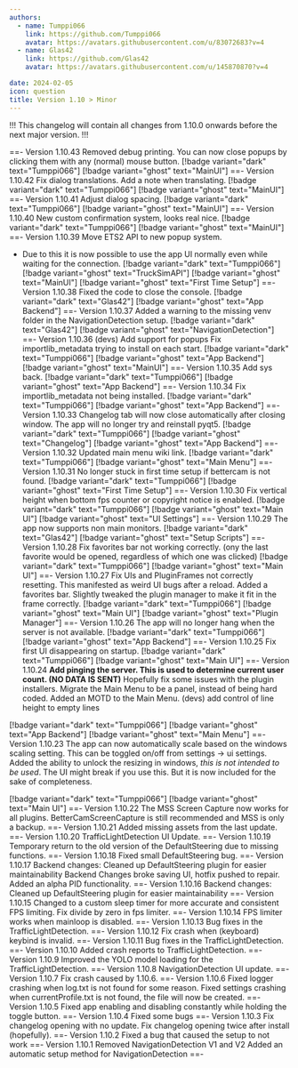 ```yaml
---
authors: 
  - name: Tumppi066
    link: https://github.com/Tumppi066
    avatar: https://avatars.githubusercontent.com/u/83072683?v=4
  - name: Glas42
    link: https://github.com/Glas42
    avatar: https://avatars.githubusercontent.com/u/145870870?v=4

date: 2024-02-05
icon: question
title: Version 1.10 > Minor
---
```


!!!
This changelog will contain all changes from 1.10.0 onwards before the next major version.
!!!

==- Version 1.10.43
Removed debug printing.
You can now close popups by clicking them with any (normal) mouse button.
[!badge variant="dark" text="Tumppi066"] [!badge variant="ghost" text="MainUI"]
==- Version 1.10.42
Fix dialog translations.
Add a note when translating.
[!badge variant="dark" text="Tumppi066"] [!badge variant="ghost" text="MainUI"]
==- Version 1.10.41
Adjust dialog spacing.
[!badge variant="dark" text="Tumppi066"] [!badge variant="ghost" text="MainUI"]
==- Version 1.10.40
New custom confirmation system, looks real nice.
[!badge variant="dark" text="Tumppi066"] [!badge variant="ghost" text="MainUI"]
==- Version 1.10.39
Move ETS2 API to new popup system.
- Due to this it is now possible to use the app UI normally even while waiting for the connection.
[!badge variant="dark" text="Tumppi066"] [!badge variant="ghost" text="TruckSimAPI"] [!badge variant="ghost" text="MainUI"] [!badge variant="ghost" text="First Time Setup"]
==- Version 1.10.38
Fixed the code to close the console.
[!badge variant="dark" text="Glas42"] [!badge variant="ghost" text="App Backend"]
==- Version 1.10.37
Added a warning to the missing venv folder in the NavigationDetection setup.
[!badge variant="dark" text="Glas42"] [!badge variant="ghost" text="NavigationDetection"]
==- Version 1.10.36
(devs) Add support for popups
Fix importlib_metadata trying to install on each start.
[!badge variant="dark" text="Tumppi066"] [!badge variant="ghost" text="App Backend"] [!badge variant="ghost" text="MainUI"]
==- Version 1.10.35
Add sys back.
[!badge variant="dark" text="Tumppi066"] [!badge variant="ghost" text="App Backend"]
==- Version 1.10.34
Fix importlib_metadata not being installed.
[!badge variant="dark" text="Tumppi066"] [!badge variant="ghost" text="App Backend"]
==- Version 1.10.33
Changelog tab will now close automatically after closing window.
The app will no longer try and reinstall pyqt5.
[!badge variant="dark" text="Tumppi066"] [!badge variant="ghost" text="Changelog"] [!badge variant="ghost" text="App Backend"]
==- Version 1.10.32
Updated main menu wiki link.
[!badge variant="dark" text="Tumppi066"] [!badge variant="ghost" text="Main Menu"]
==- Version 1.10.31
No longer stuck in first time setup if bettercam is not found.
[!badge variant="dark" text="Tumppi066"] [!badge variant="ghost" text="First Time Setup"]
==- Version 1.10.30
Fix vertical height when bottom fps counter or copyright notice is enabled.
[!badge variant="dark" text="Tumppi066"] [!badge variant="ghost" text="Main UI"] [!badge variant="ghost" text="UI Settings"]
==- Version 1.10.29
The app now supports non main monitors.
[!badge variant="dark" text="Glas42"] [!badge variant="ghost" text="Setup Scripts"]
==- Version 1.10.28
Fix favorites bar not working correctly. (ony the last favorite would be opened, regardless of which one was clicked)
[!badge variant="dark" text="Tumppi066"] [!badge variant="ghost" text="Main UI"]
==- Version 1.10.27
Fix UIs and PluginFrames not correctly resetting. This manifested as weird UI bugs after a reload.
Added a favorites bar.
Slightly tweaked the plugin manager to make it fit in the frame correctly.
[!badge variant="dark" text="Tumppi066"] [!badge variant="ghost" text="Main UI"] [!badge variant="ghost" text="Plugin Manager"]
==- Version 1.10.26
The app will no longer hang when the server is not available.
[!badge variant="dark" text="Tumppi066"] [!badge variant="ghost" text="App Backend"]
==- Version 1.10.25
Fix first UI disappearing on startup.
[!badge variant="dark" text="Tumppi066"] [!badge variant="ghost" text="Main UI"]
==- Version 1.10.24
**Add pinging the server. This is used to determine current user count. (NO DATA IS SENT)**
Hopefully fix some issues with the plugin installers.
Migrate the Main Menu to be a panel, instead of being hard coded.
Added an MOTD to the Main Menu.
(devs) add control of line height to empty lines

[!badge variant="dark" text="Tumppi066"] [!badge variant="ghost" text="App Backend"] [!badge variant="ghost" text="Main Menu"]
==- Version 1.10.23
The app can now automatically scale based on the windows scaling setting. This can be toggled on/off from settings -> ui settings.
Added the ability to unlock the resizing in windows, *this is not intended to be used*. The UI might break if you use this. But it is now included for the sake of completeness.

[!badge variant="dark" text="Tumppi066"] [!badge variant="ghost" text="Main UI"]
==- Version 1.10.22
The MSS Screen Capture now works for all plugins. BetterCamScreenCapture is still recommended and MSS is only a backup.
==- Version 1.10.21
Added missing assets from the last update.
==- Version 1.10.20
TrafficLightDetection UI Update.
==- Version 1.10.19
Temporary return to the old version of the DefaultSteering due to missing functions.
==- Version 1.10.18
Fixed small DefaultSteering bug.
==- Version 1.10.17
Backend changes: Cleaned up DefaultSteering plugin for easier maintainability
Backend Changes broke saving UI, hotfix pushed to repair. 
Added an alpha PID functionality. 
==- Version 1.10.16
Backend changes: Cleaned up DefaultSteering plugin for easier maintainability
==- Version 1.10.15
Changed to a custom sleep timer for more accurate and consistent FPS limiting.
Fix divide by zero in fps limiter.
==- Version 1.10.14
FPS limiter works when mainloop is disabled.
==- Version 1.10.13
Bug fixes in the TrafficLightDetection.
==- Version 1.10.12
Fix crash when (keyboard) keybind is invalid.
==- Version 1.10.11
Bug fixes in the TrafficLightDetection.
==- Version 1.10.10
Added crash reports to TrafficLightDetection.
==- Version 1.10.9
Improved the YOLO model loading for the TrafficLightDetection.
==- Version 1.10.8
NavigationDetection UI update.
==- Version 1.10.7
Fix crash caused by 1.10.6.
==- Version 1.10.6
Fixed logger crashing when log.txt is not found for some reason.
Fixed settings crashing when currentProfile.txt is not found, the file will now be created.
==- Version 1.10.5
Fixed app enabling and disabling constantly while holding the toggle button.
==- Version 1.10.4
Fixed some bugs
==- Version 1.10.3
Fix changelog opening with no update.
Fix changelog opening twice after install (hopefully).
==- Version 1.10.2
Fixed a bug that caused the setup to not work
==- Version 1.10.1
Removed NavigationDetection V1 and V2
Added an automatic setup method for NavigationDetection
==-